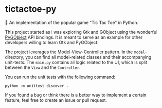 # tictactoe-py

🐍 An implementation of the popular game "Tic Tac Toe" in Python.

This project started as I was exploring Gtk and GObject using the
wonderful [PyGObject](https://pygobject.readthedocs.io/en/latest/)
API bindings. It is meant to serve as an example for other developers
willing to learn Gtk and PyGObject.

The project leverages the Model-View-Controller pattern. In the `model`-
directory, you can find all model-related classes and their accompanying
unit-tests. The `main.py` contains all logic related to the UI, which is
split between the `View` and the `Controller`.

You can run the unit tests with the following command:
```
python -m unittest discover .
```

If you found a bug or think there is a better way to implement a certain
feature, feel free to create an issue or pull request.
